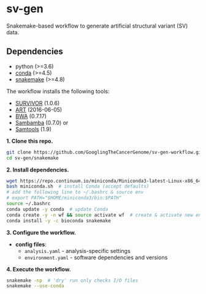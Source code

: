 # sv-gen

Snakemake-based workflow to generate artificial structural variant (SV) data.

## Dependencies

-   python (>=3.6)
-   [conda](https://conda.io/) (>=4.5)
-   [snakemake](https://snakemake.readthedocs.io/) (>=4.8)

The workflow installs the following tools:

-   [SURVIVOR](https://github.com/fritzsedlazeck/SURVIVOR) (1.0.6)
-   [ART](https://www.niehs.nih.gov/research/resources/software/biostatistics/art/) (2016-06-05)
-   [BWA](https://github.com/lh3/bwa) (0.7.17)
-   [Sambamba](https://github.com/biod/sambamba) (0.7.0) or
-   [Samtools](https://github.com/samtools/samtools) (1.9)

**1. Clone this repo.**

```bash
git clone https://github.com/GooglingTheCancerGenome/sv-gen-workflow.git
cd sv-gen/snakemake
```

**2. Install dependencies.**

```bash
wget https://repo.continuum.io/miniconda/Miniconda3-latest-Linux-x86_64.sh -O miniconda.sh  # download Miniconda installer (with Python 3)
bash miniconda.sh  # install Conda (accept defaults)
# add the following line to ~/.bashrc & source env
# export PATH="$HOME/miniconda3/bin:$PATH"
source ~/.bashrc
conda update -y conda  # update Conda
conda create -y -n wf && source activate wf  # create & activate new env
conda install -y -c bioconda snakemake
```

**3. Configure the workflow.**

-   **config files**:
    -   `analysis.yaml` - analysis-specific settings
    -   `environment.yaml` - software dependencies and versions

**4. Execute the workflow.**

```bash
snakemake -np  # 'dry' run only checks I/O files
snakemake --use-conda
```
